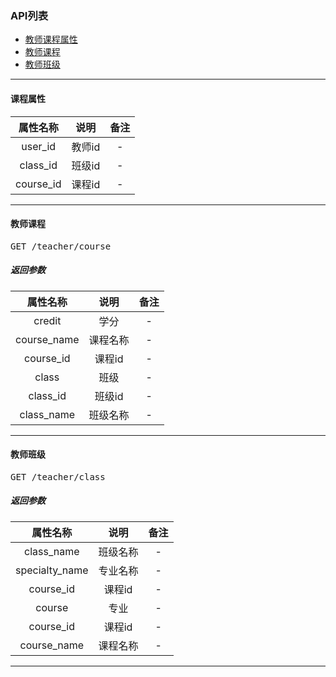 ### API列表

* [教师课程属性](#property)
* [教师课程](#course)
* [教师班级](#class)

-------------------------
<a name="property"></a>

#### 课程属性

| 属性名称 | 说明 | 备注 |
|:---:|:---:|:---:|
| user_id | 教师id | - |
| class_id | 班级id | - |
| course_id | 课程id | - |

-------------------------
<a name="course"></a>
#### 教师课程
<pre>
GET /teacher/course
</pre>
##### 返回参数

| 属性名称 | 说明 | 备注 |
|:---:|:---:|:---:|
| credit | 学分 | - |
| course_name  | 课程名称 | - |
| course_id | 课程id | - |
| class | 班级 | - |
| class_id | 班级id | - |
| class_name | 班级名称 | - |

-------------------------
<a name="class"></a>
#### 教师班级
<pre>
GET /teacher/class
</pre>
##### 返回参数

| 属性名称 | 说明 | 备注 |
|:---:|:---:|:---:|
| class_name | 班级名称 | - |
| specialty_name | 专业名称 | - |
| course_id | 课程id | - |
| course | 专业 | - |
| course_id | 课程id | - |
| course_name | 课程名称 | - |

-------------------------